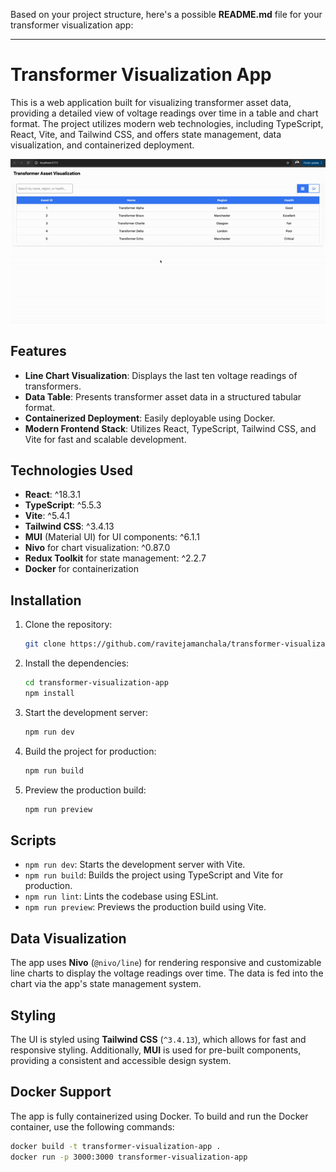 Based on your project structure, here's a possible **README.md** file for your transformer visualization app:

---

# Transformer Visualization App

This is a web application built for visualizing transformer asset data, providing a detailed view of voltage readings over time in a table and chart format. The project utilizes modern web technologies, including TypeScript, React, Vite, and Tailwind CSS, and offers state management, data visualization, and containerized deployment.

![Project Preview](./public/ScreenRecording.gif)
## Features

- **Line Chart Visualization**: Displays the last ten voltage readings of transformers.
- **Data Table**: Presents transformer asset data in a structured tabular format.
- **Containerized Deployment**: Easily deployable using Docker.
- **Modern Frontend Stack**: Utilizes React, TypeScript, Tailwind CSS, and Vite for fast and scalable development.

## Technologies Used

- **React**: ^18.3.1
- **TypeScript**: ^5.5.3
- **Vite**: ^5.4.1
- **Tailwind CSS**: ^3.4.13
- **MUI** (Material UI) for UI components: ^6.1.1
- **Nivo** for chart visualization: ^0.87.0
- **Redux Toolkit** for state management: ^2.2.7
- **Docker** for containerization

## Installation

1. Clone the repository:

   ```bash
   git clone https://github.com/ravitejamanchala/transformer-visualization-app.git
   ```

2. Install the dependencies:

   ```bash
   cd transformer-visualization-app
   npm install
   ```

3. Start the development server:

   ```bash
   npm run dev
   ```

4. Build the project for production:

   ```bash
   npm run build
   ```

5. Preview the production build:

   ```bash
   npm run preview
   ```

## Scripts

- `npm run dev`: Starts the development server with Vite.
- `npm run build`: Builds the project using TypeScript and Vite for production.
- `npm run lint`: Lints the codebase using ESLint.
- `npm run preview`: Previews the production build using Vite.


## Data Visualization

The app uses **Nivo** (`@nivo/line`) for rendering responsive and customizable line charts to display the voltage readings over time. The data is fed into the chart via the app's state management system.

## Styling

The UI is styled using **Tailwind CSS** (`^3.4.13`), which allows for fast and responsive styling. Additionally, **MUI** is used for pre-built components, providing a consistent and accessible design system.

## Docker Support

The app is fully containerized using Docker. To build and run the Docker container, use the following commands:

```bash
docker build -t transformer-visualization-app .
docker run -p 3000:3000 transformer-visualization-app
```
